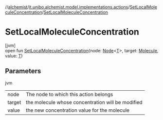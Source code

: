 //[alchemist](../../../index.md)/[it.unibo.alchemist.model.implementations.actions](../index.md)/[SetLocalMoleculeConcentration](index.md)/[SetLocalMoleculeConcentration](-set-local-molecule-concentration.md)

# SetLocalMoleculeConcentration

[jvm]\
open fun [SetLocalMoleculeConcentration](-set-local-molecule-concentration.md)(node: [Node](../../it.unibo.alchemist.model.interfaces/-node/index.md)<[T](../../it.unibo.alchemist.model.implementations.movestrategies.target/-follow-target/index.md)>, target: [Molecule](../../it.unibo.alchemist.model.interfaces/-molecule/index.md), value: [T](../../it.unibo.alchemist.model.implementations.movestrategies.target/-follow-target/index.md))

## Parameters

jvm

| | |
|---|---|
| node | The node to which this action belongs |
| target | the molecule whose concentration will be modified |
| value | the new concentration value for the molecule |
